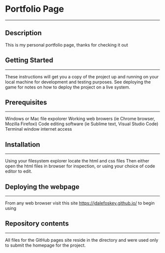 # Portfolio Page
---

## Description
This is my personal portfolio page, thanks for checking it out


## Getting Started
---
These instructions will get you a copy of the project up and running on your local machine for development and testing purposes. See deploying the game for notes on how to deploy the project on a live system.

## Prerequisites
---
Windows or Mac file expolorer
Working web browers (ie Chrome browser, Mozilla Firefoxi)
Code editing software (ie Sublime text, Visual Studio Code)
Terminal window
internet access

## Installation
---
Using your filesystem explorer locate the html and css files
Then either open the html files in browser for inspection, or using your choice of code editor to edit.

## Deploying the webpage
---
From any web browser visit this site  https://jdalefoskey.github.io/ to begin using

## Repository contents
---
All files for the GitHub pages site reside in the  directory and were used only to submit the homepage for the project.
